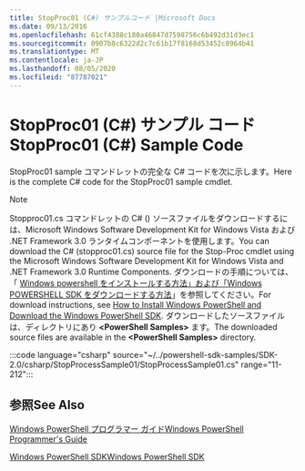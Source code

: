 ```yaml
---
title: StopProc01 (C#) サンプルコード |Microsoft Docs
ms.date: 09/13/2016
ms.openlocfilehash: 61cf4388c180a46847d7598756c6b492d31d3ec1
ms.sourcegitcommit: 0907b8c6322d2c7c61b17f8168d53452c8964b41
ms.translationtype: MT
ms.contentlocale: ja-JP
ms.lasthandoff: 08/05/2020
ms.locfileid: "87787021"
---
```

# <a name="stopproc01-c-sample-code"></a><span data-ttu-id="b74f9-102">StopProc01 (C#) サンプル コード</span><span class="sxs-lookup"><span data-stu-id="b74f9-102">StopProc01 (C#) Sample Code</span></span>

<span data-ttu-id="b74f9-103">StopProc01 sample コマンドレットの完全な C# コードを次に示します。</span><span class="sxs-lookup"><span data-stu-id="b74f9-103">Here is the complete C# code for the StopProc01 sample cmdlet.</span></span>

> [!NOTE]
> <span data-ttu-id="b74f9-104">Stopproc01.cs コマンドレットの C# () ソースファイルをダウンロードするには、Microsoft Windows Software Development Kit for Windows Vista および .NET Framework 3.0 ランタイムコンポーネントを使用します。</span><span class="sxs-lookup"><span data-stu-id="b74f9-104">You can download the C# (stopproc01.cs) source file for the Stop-Proc cmdlet using the Microsoft Windows Software Development Kit for Windows Vista and .NET Framework 3.0 Runtime Components.</span></span> <span data-ttu-id="b74f9-105">ダウンロードの手順については、「 [Windows powershell をインストールする方法」および「Windows POWERSHELL SDK をダウンロードする方法](/powershell/scripting/developer/installing-the-windows-powershell-sdk)」を参照してください。</span><span class="sxs-lookup"><span data-stu-id="b74f9-105">For download instructions, see [How to Install Windows PowerShell and Download the Windows PowerShell SDK](/powershell/scripting/developer/installing-the-windows-powershell-sdk).</span></span>
> <span data-ttu-id="b74f9-106">ダウンロードしたソースファイルは、ディレクトリにあり **\<PowerShell Samples>** ます。</span><span class="sxs-lookup"><span data-stu-id="b74f9-106">The downloaded source files are available in the **\<PowerShell Samples>** directory.</span></span>

:::code language="csharp" source="~/../powershell-sdk-samples/SDK-2.0/csharp/StopProcessSample01/StopProcessSample01.cs" range="11-212":::

## <a name="see-also"></a><span data-ttu-id="b74f9-107">参照</span><span class="sxs-lookup"><span data-stu-id="b74f9-107">See Also</span></span>

[<span data-ttu-id="b74f9-108">Windows PowerShell プログラマー ガイド</span><span class="sxs-lookup"><span data-stu-id="b74f9-108">Windows PowerShell Programmer's Guide</span></span>](./windows-powershell-programmer-s-guide.md)

[<span data-ttu-id="b74f9-109">Windows PowerShell SDK</span><span class="sxs-lookup"><span data-stu-id="b74f9-109">Windows PowerShell SDK</span></span>](../windows-powershell-reference.md)
